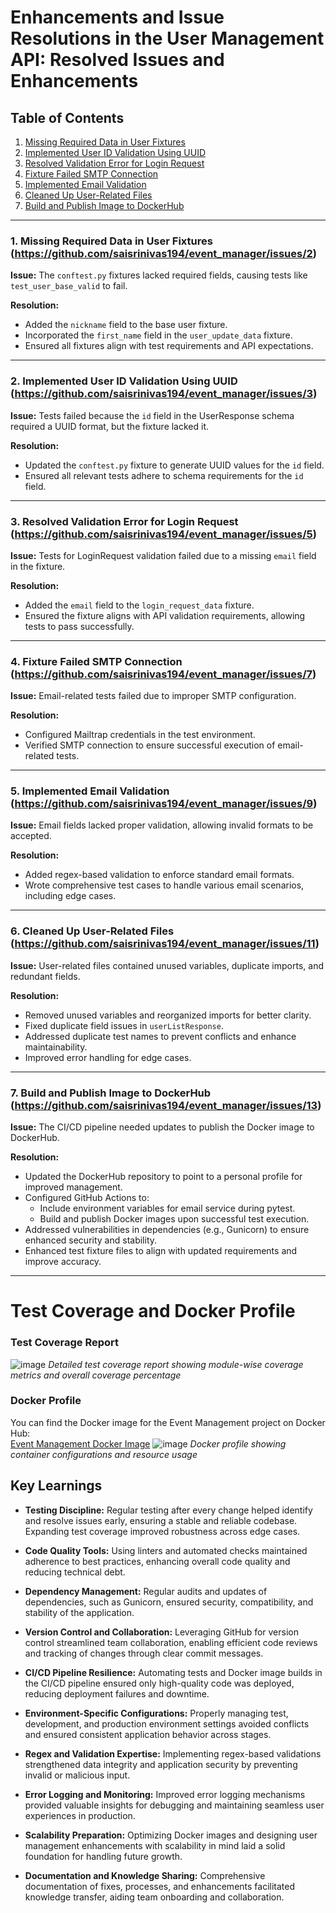 # Enhancements and Issue Resolutions in the User Management API: Resolved Issues and Enhancements

## Table of Contents
1. [Missing Required Data in User Fixtures](#1-missing-required-data-in-user-fixtures)
2. [Implemented User ID Validation Using UUID](#2-implemented-user-id-validation-using-uuid)
3. [Resolved Validation Error for Login Request](#3-resolved-validation-error-for-login-request)
4. [Fixture Failed SMTP Connection](#4-fixture-failed-smtp-connection)
5. [Implemented Email Validation](#5-implemented-email-validation)
6. [Cleaned Up User-Related Files](#6-cleaned-up-user-related-files)
7. [Build and Publish Image to DockerHub](#7-build-and-publish-image-to-dockerhub)

---

### 1. Missing Required Data in User Fixtures (https://github.com/saisrinivas194/event_manager/issues/2)

**Issue:** The `conftest.py` fixtures lacked required fields, causing tests like `test_user_base_valid` to fail.

**Resolution:**
- Added the `nickname` field to the base user fixture.
- Incorporated the `first_name` field in the `user_update_data` fixture.
- Ensured all fixtures align with test requirements and API expectations.

---

### 2. Implemented User ID Validation Using UUID (https://github.com/saisrinivas194/event_manager/issues/3)

**Issue:** Tests failed because the `id` field in the UserResponse schema required a UUID format, but the fixture lacked it.

**Resolution:**
- Updated the `conftest.py` fixture to generate UUID values for the `id` field.
- Ensured all relevant tests adhere to schema requirements for the `id` field.

---

### 3. Resolved Validation Error for Login Request (https://github.com/saisrinivas194/event_manager/issues/5)

**Issue:** Tests for LoginRequest validation failed due to a missing `email` field in the fixture.

**Resolution:**
- Added the `email` field to the `login_request_data` fixture.
- Ensured the fixture aligns with API validation requirements, allowing tests to pass successfully.

---

### 4. Fixture Failed SMTP Connection (https://github.com/saisrinivas194/event_manager/issues/7)

**Issue:** Email-related tests failed due to improper SMTP configuration.

**Resolution:**
- Configured Mailtrap credentials in the test environment.
- Verified SMTP connection to ensure successful execution of email-related tests.

---

### 5. Implemented Email Validation (https://github.com/saisrinivas194/event_manager/issues/9)

**Issue:** Email fields lacked proper validation, allowing invalid formats to be accepted.

**Resolution:**
- Added regex-based validation to enforce standard email formats.
- Wrote comprehensive test cases to handle various email scenarios, including edge cases.

---

### 6. Cleaned Up User-Related Files (https://github.com/saisrinivas194/event_manager/issues/11)

**Issue:** User-related files contained unused variables, duplicate imports, and redundant fields.

**Resolution:**
- Removed unused variables and reorganized imports for better clarity.
- Fixed duplicate field issues in `userListResponse`.
- Addressed duplicate test names to prevent conflicts and enhance maintainability.
- Improved error handling for edge cases.

---

### 7. Build and Publish Image to DockerHub (https://github.com/saisrinivas194/event_manager/issues/13)

**Issue:** The CI/CD pipeline needed updates to publish the Docker image to DockerHub.

**Resolution:**
- Updated the DockerHub repository to point to a personal profile for improved management.
- Configured GitHub Actions to:
  - Include environment variables for email service during pytest.
  - Build and publish Docker images upon successful test execution.
- Addressed vulnerabilities in dependencies (e.g., Gunicorn) to ensure enhanced security and stability.
- Enhanced test fixture files to align with updated requirements and improve accuracy.

---
# Test Coverage and Docker Profile

### Test Coverage Report
![image](https://github.com/saisrinivas194/event_manager/blob/13-build-and-publish-image-to-dockerhub/Screenshot%202024-12-02%20at%2010.23.44%E2%80%AFPM.png)
*Detailed test coverage report showing module-wise coverage metrics and overall coverage percentage*

### Docker Profile
You can find the Docker image for the Event Management project on Docker Hub:  
[Event Management Docker Image](https://hub.docker.com/repository/docker/saisrinivas194/event_management/general)
![image](https://github.com/saisrinivas194/event_manager/blob/13-build-and-publish-image-to-dockerhub/Screenshot%202024-12-02%20at%2010.26.11%E2%80%AFPM.png)
*Docker profile showing container configurations and resource usage*

## Key Learnings

- **Testing Discipline:** Regular testing after every change helped identify and resolve issues early, ensuring a stable and reliable codebase. Expanding test coverage improved robustness across edge cases.

- **Code Quality Tools:** Using linters and automated checks maintained adherence to best practices, enhancing overall code quality and reducing technical debt.

- **Dependency Management:** Regular audits and updates of dependencies, such as Gunicorn, ensured security, compatibility, and stability of the application.

- **Version Control and Collaboration:** Leveraging GitHub for version control streamlined team collaboration, enabling efficient code reviews and tracking of changes through clear commit messages.

- **CI/CD Pipeline Resilience:** Automating tests and Docker image builds in the CI/CD pipeline ensured only high-quality code was deployed, reducing deployment failures and downtime.

- **Environment-Specific Configurations:** Properly managing test, development, and production environment settings avoided conflicts and ensured consistent application behavior across stages.

- **Regex and Validation Expertise:** Implementing regex-based validations strengthened data integrity and application security by preventing invalid or malicious input.

- **Error Logging and Monitoring:** Improved error logging mechanisms provided valuable insights for debugging and maintaining seamless user experiences in production.

- **Scalability Preparation:** Optimizing Docker images and designing user management enhancements with scalability in mind laid a solid foundation for handling future growth.

- **Documentation and Knowledge Sharing:** Comprehensive documentation of fixes, processes, and enhancements facilitated knowledge transfer, aiding team onboarding and collaboration.
